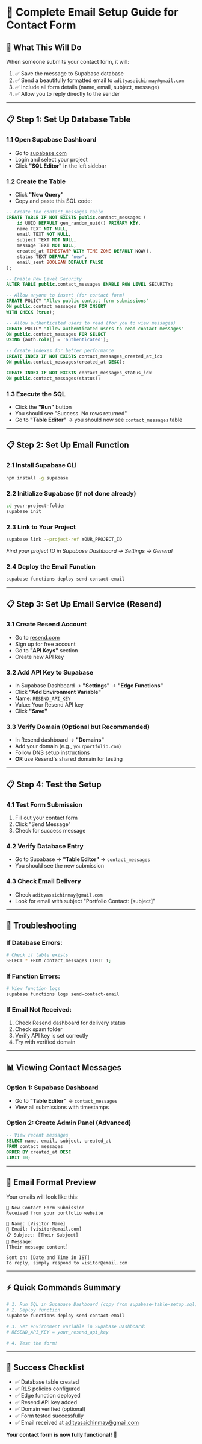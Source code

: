 # 📧 Complete Email Setup Guide for Contact Form

## 🎯 **What This Will Do**
When someone submits your contact form, it will:
1. ✅ Save the message to Supabase database
2. ✅ Send a beautifully formatted email to `adityasaichinmay@gmail.com`
3. ✅ Include all form details (name, email, subject, message)
4. ✅ Allow you to reply directly to the sender

---

## 📋 **Step 1: Set Up Database Table**

### 1.1 Open Supabase Dashboard
- Go to [supabase.com](https://supabase.com)
- Login and select your project
- Click **"SQL Editor"** in the left sidebar

### 1.2 Create the Table
- Click **"New Query"**
- Copy and paste this SQL code:

```sql
-- Create the contact_messages table
CREATE TABLE IF NOT EXISTS public.contact_messages (
    id UUID DEFAULT gen_random_uuid() PRIMARY KEY,
    name TEXT NOT NULL,
    email TEXT NOT NULL,
    subject TEXT NOT NULL,
    message TEXT NOT NULL,
    created_at TIMESTAMP WITH TIME ZONE DEFAULT NOW(),
    status TEXT DEFAULT 'new',
    email_sent BOOLEAN DEFAULT FALSE
);

-- Enable Row Level Security
ALTER TABLE public.contact_messages ENABLE ROW LEVEL SECURITY;

-- Allow anyone to insert (for contact form)
CREATE POLICY "Allow public contact form submissions"
ON public.contact_messages FOR INSERT
WITH CHECK (true);

-- Allow authenticated users to read (for you to view messages)
CREATE POLICY "Allow authenticated users to read contact messages"
ON public.contact_messages FOR SELECT
USING (auth.role() = 'authenticated');

-- Create indexes for better performance
CREATE INDEX IF NOT EXISTS contact_messages_created_at_idx
ON public.contact_messages(created_at DESC);

CREATE INDEX IF NOT EXISTS contact_messages_status_idx
ON public.contact_messages(status);
```

### 1.3 Execute the SQL
- Click the **"Run"** button
- You should see "Success. No rows returned"
- Go to **"Table Editor"** → you should now see `contact_messages` table

---

## 📋 **Step 2: Set Up Email Function**

### 2.1 Install Supabase CLI
```bash
npm install -g supabase
```

### 2.2 Initialize Supabase (if not done already)
```bash
cd your-project-folder
supabase init
```

### 2.3 Link to Your Project
```bash
supabase link --project-ref YOUR_PROJECT_ID
```
*Find your project ID in Supabase Dashboard → Settings → General*

### 2.4 Deploy the Email Function
```bash
supabase functions deploy send-contact-email
```

---

## 📋 **Step 3: Set Up Email Service (Resend)**

### 3.1 Create Resend Account
- Go to [resend.com](https://resend.com)
- Sign up for free account
- Go to **"API Keys"** section
- Create new API key

### 3.2 Add API Key to Supabase
- In Supabase Dashboard → **"Settings"** → **"Edge Functions"**
- Click **"Add Environment Variable"**
- Name: `RESEND_API_KEY`
- Value: Your Resend API key
- Click **"Save"**

### 3.3 Verify Domain (Optional but Recommended)
- In Resend dashboard → **"Domains"**
- Add your domain (e.g., `yourportfolio.com`)
- Follow DNS setup instructions
- **OR** use Resend's shared domain for testing

---

## 📋 **Step 4: Test the Setup**

### 4.1 Test Form Submission
1. Fill out your contact form
2. Click "Send Message"
3. Check for success message

### 4.2 Verify Database Entry
- Go to Supabase → **"Table Editor"** → `contact_messages`
- You should see the new submission

### 4.3 Check Email Delivery
- Check `adityasaichinmay@gmail.com`
- Look for email with subject "Portfolio Contact: [subject]"

---

## 🔧 **Troubleshooting**

### If Database Errors:
```bash
# Check if table exists
SELECT * FROM contact_messages LIMIT 1;
```

### If Function Errors:
```bash
# View function logs
supabase functions logs send-contact-email
```

### If Email Not Received:
1. Check Resend dashboard for delivery status
2. Check spam folder
3. Verify API key is set correctly
4. Try with verified domain

---

## 📊 **Viewing Contact Messages**

### Option 1: Supabase Dashboard
- Go to **"Table Editor"** → `contact_messages`
- View all submissions with timestamps

### Option 2: Create Admin Panel (Advanced)
```sql
-- View recent messages
SELECT name, email, subject, created_at
FROM contact_messages
ORDER BY created_at DESC
LIMIT 10;
```

---

## 🎨 **Email Format Preview**

Your emails will look like this:

```
🚀 New Contact Form Submission
Received from your portfolio website

👤 Name: [Visitor Name]
📧 Email: [visitor@email.com]
📋 Subject: [Their Subject]
💬 Message:
[Their message content]

Sent on: [Date and Time in IST]
To reply, simply respond to visitor@email.com
```

---

## ⚡ **Quick Commands Summary**

```bash
# 1. Run SQL in Supabase Dashboard (copy from supabase-table-setup.sql)
# 2. Deploy function
supabase functions deploy send-contact-email

# 3. Set environment variable in Supabase Dashboard:
# RESEND_API_KEY = your_resend_api_key

# 4. Test the form!
```

---

## 🎉 **Success Checklist**

- ✅ Database table created
- ✅ RLS policies configured
- ✅ Edge function deployed
- ✅ Resend API key added
- ✅ Domain verified (optional)
- ✅ Form tested successfully
- ✅ Email received at adityasaichinmay@gmail.com

**Your contact form is now fully functional!** 🚀